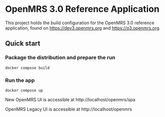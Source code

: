 # OpenMRS 3.0 Reference Application

This project holds the build configuration for the OpenMRS 3.0 reference application, found on
https://dev3.openmrs.org and https://o3.openmrs.org.

## Quick start

### Package the distribution and prepare the run

```
docker compose build
```

### Run the app
```
docker compose up
```

New OpenMRS UI is accessible at http://localhost/openmrs/spa

OpenMRS Legacy UI is accessible at http://localhost/openmrs
